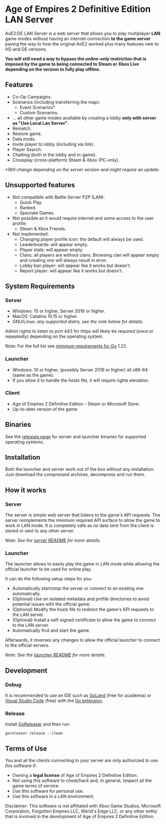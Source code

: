# Age of Empires 2 Definitive Edition LAN Server

AoE2:DE LAN Server is a web server that allows you to play multiplayer **LAN** game modes without having an internet connection **to the game server** paving the way to how the original AoE2 worked plus many features new to HD and DE versions.

**You will still need a way to bypass the *online-only* restriction that is imposed by the game to being connected to Steam or Xbox Live depending on the version to fully play offline.**

## Features

- Co-Op Campaigns.
- Scenarios (including transferring the map):
  - Event Scenarios*.
  - Custom Scenarios.
- ... all other game modes available by creating a lobby **only with server as "Use Local Lan Server"**.
- Rematch.
- Restore game.
- Data mods.
- Invite player to lobby (including via link).
- Player Search.
- Chatting (both in the lobby and in-game).
- Crossplay (cross-platform) Steam & Xbox (PC-only).

*\*Will change depending on the server version and might require an update.*

## Unsupported features

- Not compatible with Battle Server P2P (LAN):
  - Quick Play.
  - Ranked.
  - Spectate Games.
- Not possible as it would require internet and some access to the user profile:
  - Steam & Xbox Friends.
- Not implemented:
  - Changing player profile icon: the default will always be used.
  - Leaderboards: will appear empty.
  - Player stats: will appear empty.
  - Clans: all players are without clans. Browsing clan will appear empty and creating one will always result in error.
  - Lobby ban player: will appear like it works but doesn't.
  - Report player: will appear like it works but doesn't.

## System Requirements

### Server
- Windows: 10 or higher, Server 2016 or higher.
- MacOS: Catalina 10.15 or higher.
- GNU/Linux: *any supported distro, see the note below for details*.

Admin rights to listen to port 443 for https will likely be required (once or repeatedly) depending on the operating system.

Note: For the full list see [minimum requirements for Go](https://go.dev/wiki/MinimumRequirements) 1.22.

### Launcher
- Windows: 10 or higher, (possibly Server 2016 or higher) all x86-64 (same as the game).
- If you allow it to handle the hosts file, it will require rights elevation.

### Client
- Age of Empires 2 Definitive Edition - Steam or Microsoft Store.
- Up-to-date version of the game.

## Binaries

See the [releases page](https://github.com/luskaner/aoe2DELanServer/releases) for server and launcher binaries for supported operating systems.

## Installation
Both the launcher and server work out of the box without any installation. Just download the compressed archives, decompress and run them.

## How it works

### Server
The server is simple web server that listens to the game's API requests. The server reimplements
the minimum required API surface to allow the game to work in LAN mode. It is completely safe as no data sent from the client
is stored or sent to any other server.

*Note: See the [server README](server/README.md) for more details.*

### Launcher

The launcher allows to easily play the game in LAN mode while allowing the official launcher to be used for online play. 

It can do the following setup steps for you:
- Automatically start/stop the server or connect to an existing one automatically.
- (Optional) Use an isolated metadata and profile directories to avoid potential issues with the official game.
- (Optional) Modify the hosts file to redirect the game's API requests to the LAN server.
- (Optional) Install a self-signed certificate to allow the game to connect to the LAN server. 
- Automatically find and start the game.

Afterwards, it reverses any changes to allow the official launcher to connect to the official servers.

*Note: See the [launcher README](launcher/README.md) for more details.*

## Development

### Debug
It is recommended to use an IDE such as [GoLand](https://www.jetbrains.com/go/) (free for academia) or [Visual Studio Code](https://code.visualstudio.com/) (free) with the [Go extension](https://marketplace.visualstudio.com/items?itemName=golang.go).

### Release
Install [GoReleaser](https://goreleaser.com/) and then run:
```shell
goreleaser release --clean 
```

## Terms of Use

You and all the clients connecting to your server are only authorized to use this software if:

* Owning a **legal license** of Age of Empires 2 Definitive Edition.
* Not using this software to cheat/hack and, in general, respect all the game terms of service.
* Use this software for personal use.
* Use this software in a LAN environment.

Disclaimer: This software is not affiliated with Xbox Game Studios, Microsoft Corporation, Forgotten Empires LLC, World's Edge LLC, or any other entity that is involved in the development of Age of Empires 2 Definitive Edition.
